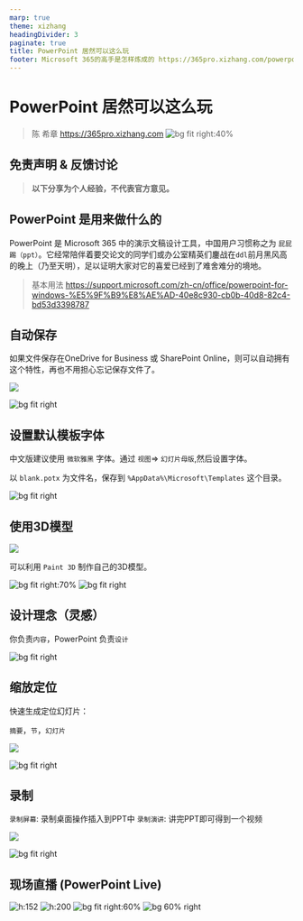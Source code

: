 ```yaml
---
marp: true
theme: xizhang
headingDivider: 3
paginate: true
title: PowerPoint 居然可以这么玩
footer: Microsoft 365的高手是怎样炼成的 https://365pro.xizhang.com/powerpoint.html
---
```


# PowerPoint 居然可以这么玩
> 陈 希章 https://365pro.xizhang.com
![bg fit right:40%](images/powerpoint.png)

## 免责声明 & 反馈讨论

> **以下分享为个人经验，不代表官方意见。**


## PowerPoint 是用来做什么的
<!-- _backgroundColor: azure -->

PowerPoint 是 Microsoft 365 中的演示文稿设计工具，中国用户习惯称之为 `屁屁踢（ppt）`。它经常陪伴着要交论文的同学们或办公室精英们鏖战在`ddl`前月黑风高的晚上（乃至天明），足以证明大家对它的喜爱已经到了难舍难分的境地。

> 基本用法 https://support.microsoft.com/zh-cn/office/powerpoint-for-windows-%E5%9F%B9%E8%AE%AD-40e8c930-cb0b-40d8-82c4-bd53d3398787

## 自动保存

如果文件保存在OneDrive for Business 或 SharePoint Online，则可以自动拥有这个特性，再也不用担心忘记保存文件了。

![](images/autosave.png)

![bg fit right](images/powerpoint-connected-service.png)


## 设置默认模板字体

中文版建议使用 `微软雅黑` 字体。通过 `视图`=> `幻灯片母版`,然后设置字体。

以 `blank.potx` 为文件名，保存到 `%AppData%\Microsoft\Templates` 这个目录。

![bg fit right](images/powerpoint-default-font.png)

## 使用3D模型
![](images/insert3D.png)

可以利用 `Paint 3D` 制作自己的3D模型。

![bg fit right:70%](images/3Dmodels.png)
![bg fit right](images/3danimation.gif)

## 设计理念（灵感）

你负责`内容`，PowerPoint 负责`设计`

![bg fit right](images/designidea.png)

## 缩放定位

快速生成定位幻灯片：

`摘要`，`节`，`幻灯片`

![](images/suofang.png)

![bg fit right](images/overview.png)

## 录制

`录制屏幕`: 录制桌面操作插入到PPT中
`录制演讲`: 讲完PPT即可得到一个视频

![](images/recording.png)

![bg fit right](images/recording1.png)

## 现场直播 (PowerPoint Live)


![h:152](images/powerpointlive.png)
![h:200](images/powerpointlive2.png)
![bg fit right:60%](images/powerpointlive5.png)
![bg 60% right](images/powerpointlive3.jpg)